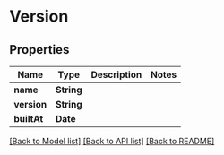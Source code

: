 # Version
## Properties

Name | Type | Description | Notes
------------ | ------------- | ------------- | -------------
**name** | **String** |  | 
**version** | **String** |  | 
**builtAt** | **Date** |  | 

[[Back to Model list]](../README.md#documentation-for-models) [[Back to API list]](../README.md#documentation-for-api-endpoints) [[Back to README]](../README.md)

